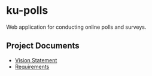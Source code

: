 # ku-polls
Web application for conducting online polls and surveys.

## Project Documents

- [Vision Statement](../../wiki/Vision%20Statement)
- [Requirements](../../wiki/Requirements)

